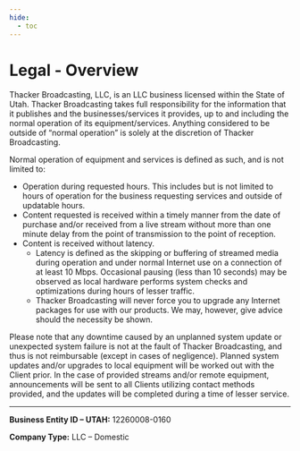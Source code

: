 ```yaml
---
hide:
  - toc
---
```


# Legal - Overview
Thacker Broadcasting, LLC, is an LLC business licensed within the State of Utah. Thacker Broadcasting takes full responsibility for the information that it publishes and the businesses/services it provides, up to and including the normal operation of its equipment/services. Anything considered to be outside of “normal operation” is solely at the discretion of Thacker Broadcasting.

Normal operation of equipment and services is defined as such, and is not limited to:

- Operation during requested hours. This includes but is not limited to hours of operation for the business requesting services and outside of updatable hours.
- Content requested is received within a timely manner from the date of purchase and/or received from a live stream without more than one minute delay from the point of transmission to the point of reception.
- Content is received without latency.
    - Latency is defined as the skipping or buffering of streamed media during operation and under normal Internet use on a connection of at least 10 Mbps. Occasional pausing (less than 10 seconds) may be observed as local hardware performs system checks and optimizations during hours of lesser traffic.
    - Thacker Broadcasting will never force you to upgrade any Internet packages for use with our products. We may, however, give advice should the necessity be shown.

Please note that any downtime caused by an unplanned system update or unexpected system failure is not at the fault of Thacker Broadcasting, and thus is not reimbursable (except in cases of negligence). Planned system updates and/or upgrades to local equipment will be worked out with the Client prior. In the case of provided streams and/or remote equipment, announcements will be sent to all Clients utilizing contact methods provided, and the updates will be completed during a time of lesser service.

---


**Business Entity ID – UTAH:** 12260008-0160

**Company Type:** LLC – Domestic